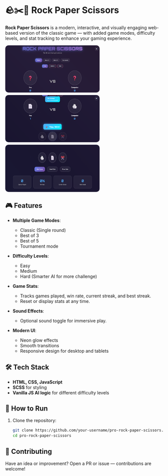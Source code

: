 # 🪨✂️📄 Rock Paper Scissors

**Rock Paper Scissors** is a modern, interactive, and visually engaging web-based version of the classic game — with added game modes, difficulty levels, and stat tracking to enhance your gaming experience.


<div style="display: flex; flex-direction: column; gap: 8px;">
<img style="border-radius: 10px" src="/assets/ss1.png" width="300" height="150" alt="Game modes">
<img style="border-radius: 10px" src="/assets/ss3.png" width="300" height="150" alt="Glowy notifications">
<img style="border-radius: 10px" src="/assets/ss2.png" width="300" height="150" alt="Score board">
</div>

## 🎮 Features

- **Multiple Game Modes**:
  - Classic (Single round)
  - Best of 3
  - Best of 5
  - Tournament mode

- **Difficulty Levels**:
  - Easy
  - Medium
  - Hard (Smarter AI for more challenge)

- **Game Stats**:
  - Tracks games played, win rate, current streak, and best streak.
  - Reset or display stats at any time.

- **Sound Effects**:
  - Optional sound toggle for immersive play.

- **Modern UI**:
  - Neon glow effects
  - Smooth transitions
  - Responsive design for desktop and tablets

## 🛠️ Tech Stack

- **HTML, CSS, JavaScript**
- **SCSS** for styling
- **Vanilla JS AI logic** for different difficulty levels

## 🚀 How to Run

1. Clone the repository:
   ```bash
   git clone https://github.com/your-username/pro-rock-paper-scissors.git
   cd pro-rock-paper-scissors

## 🤝 Contributing

Have an idea or improvement? Open a PR or issue — contributions are welcome!